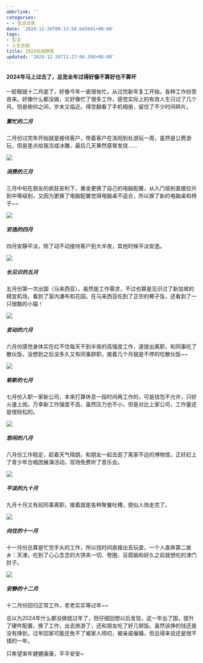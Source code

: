 ```yaml
---
abbrlink: ''
categories:
- - 生活日常
date: '2024-12-26T09:13:58.645941+08:00'
tags:
- 生活
- 人生总结
title: 2024总结随笔
updated: '2024-12-26T11:27:06.398+08:00'
---
```

#### 2024年马上过去了，总览全年过得好像不算好也不算坏

一眨眼就十二月底了，好像今年一直很匆忙。从过完新年复工开始，各种工作纷至沓来。好像什么都没做，又好像忙了很多工作，感觉实际上的有效人生只过了几个月。但是俯仰之间，岁末又临近。得空翻看了手机相册，留住了不少时间碎片。

##### 繁忙的二月

二月份过完年开始就是接待客户，带着客户在洛阳到处游玩一周，虽然是公费游玩，但是差点给我冻成冰雕，最后几天果然感冒发烧......

![](https://cdn.jsdelivr.net/gh/smalljialive/Blogimg@main/img/zg1.jpg)

##### 消费的三月

三月中旬在朋友的疯狂安利下，重金更换了自己的电脑配置，从入门级别直接拉升到中等级别，又因为更换了电脑配置觉得电脑桌不适合，所以换了新的电脑桌和椅子~~

![](https://cdn.jsdelivr.net/gh/smalljialive/Blogimg@main/img/zg3.jpg)

##### 安逸的四月

四月安静平淡，除了动不动接待客户到大半夜，其他时候平淡安逸。

![](https://cdn.jsdelivr.net/gh/smalljialive/Blogimg@main/img/zg4.jpg)

##### 长见识的五月

五月份第一次出国（马来西亚）。虽然是工作需求，不过也算是见识过了新加坡的樟宜机场，看到了室内瀑布和花园。在马来西亚吃到了正宗的椰子饭，还看到了一只很酷的小猫！

![](https://cdn.jsdelivr.net/gh/smalljialive/Blogimg@main/img/zg2.jpg)

##### 变动的六月

六月份感觉身体实在扛不住每天干到半夜的高强度工作，遂提出离职，和同事吃了散伙饭，没想到之后没多久又有同事辞职，接着几个月就是不停的吃散伙饭~~

![](https://cdn.jsdelivr.net/gh/smalljialive/Blogimg@main/img/zg5.jpg)

##### 崭新的七月

七月份入职一家新公司，本来打算休息一段时间再工作的，可是钱包不允许，只好火速上岗。万幸新工作强度不高，虽然压力也不小，但是对比上家公司，工作量还是很轻松的。

![](https://cdn.jsdelivr.net/gh/smalljialive/Blogimg@main/img/zg6.jpg)

##### 悠闲的八月

八月份工作稳定，趁着天气晴朗，和朋友一起去逛了离家不远的博物馆，正好赶上了青少年合唱团展演活动，现场免费听了音乐会。

![](https://cdn.jsdelivr.net/gh/smalljialive/Blogimg@main/img/zg7.jpg)

##### 平淡的九十月

九月十月又有前同事离职，接着就是各种聚餐吐槽，貌似人快走完了。

![](https://cdn.jsdelivr.net/gh/smalljialive/Blogimg@main/img/zg8.jpg)

##### 向往的十一月

十一月份总算是忙完手头的工作，所以找时间直接出去玩耍，一个人直奔第二故乡：天津。吃到了心心念念的大饼夹一切、卷圈、豆腐脑和好久之前就想吃的津门肘子。

![](https://cdn.jsdelivr.net/gh/smalljialive/Blogimg@main/img/zg9.jpg)

##### 安静的十二月

十二月份回归正常工作，老老实实等过年~~

总以为2024年什么都没做就过年了，但仔细回想以后发现，这一年出了国，提升了硬件配置，换了工作，出去旅游了，还和朋友吃了好几顿饭。虽然该挣的钱还是没有挣到，过年回家可能还免不了被家人唠叨，被亲戚催婚，但总得来说还是很不错的一年。

只希望来年健健康康，平平安安~
